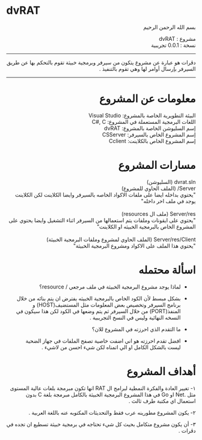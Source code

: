 # dvRAT
<div dir="rtl">


بسم الله الرحمن الرحيم

مشروع : dvRAT<br/>
نسخة : 0.0.1 تجريبية

----------------------------------------------------------------------------------------------------------------------------------------------------------------

دڤرات هو عبارة عن مشروع يتكون من سيرفر وبرمجية خبيثة تقوم بالتحكم بها عن طريق السيرفر بإرسال أوامر لها وهي تقوم بالتنفيذ .

----------------------------------------------------------------------------------------------------------------------------------------------------------------

# معلومات عن المشروع

البيئة التطويرية الخاصة بالمشروع: Visual Studio
<br/>
اللغات البرمجية المستعملة في المشروع: C#, C
<br/>
إسم السليوشن الخاصة بالمشروع: dvRAT
<br/>
إسم المشروع الخاص بالسيرفر: CSServer
<br/>
إسم المشروع الخاص بالكلاينت: Cclient
<br/>


# مسارات المشروع

dvrat.sln (السليوشن)
<br/>
Server/ (الملف الحاوي للمشروع)
<br/>
"يحتوي بداخله ايضا على ملفات الاكواد الخاصه بالسيرفر وايضا الكلاينت لكن الكلاينت يوجد في ملف اخر داخله"
<br/>
<br/>
Server/res (ملف ال resources)
<br/>
"يحتوي على ايقونات وملفات يتم استعمالها من السيرفر اثناء التشغيل وايضا يحتوي على المشروع الخاص بالبرمجية الخبيثه او الكلاينت"
<br/>
<br/>
Server/res/Client (الملف الحاوي لمشروع وملفات البرمجية الخبيثة)
<br/>
"يحتوي هذا الملف على الاكواد ومشروع البرمجية الخبيثة"<br/>

# اسألة محتمله

- لماذا يوجد مشروع البرمجية الخبيثة في ملف مرجعي / resource؟

- بشكل مبسط لأن الكود الخاص بالبرمجية الخبيثه يفترض ان يتم بنائه من خلال برنامج السيرفر وتخصيص بعض المعلومات مثل المستضيف(HOST) و المنفذ(PORT) من خلال السيرفر ثم يتم وضعها في الكود لكن هذا سيكون في النسخه النهائية وليس في النسخ التجريبية .

- ما التقدم الذي احرزته في المشروع للان؟

- افضل تقدم احرزته هو اني اضفت خاصية تصفح الملفات في جهاز الضحية ليست بالشكل الكامل او الي اتمناه لكن شيء احسن من لاشيء .

# أهداف المشروع

١- تغيير العادة والفكرة النمطية لبرامج ال RAT انها تكون مبرمجة بلغات عالية المستوى مثل .Net او Go في هذا المشروع البرمجية الخبيثة بالكامل مبرمجة بلغة C بدون استعمال اي مكتبة طرف ثالث .

٢- يكون المشروع مطورينه عرب فقط والتحديثات المكتوبه عنه باللغة العربية .

٣- أن يكون مشروع متكامل بحيث كل شيء تحتاجه في برمجية خبيثة تسطيع ان تجده في دڤرات .
</div>

